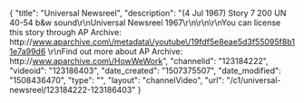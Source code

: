 {
    "title": "Universal Newsreel",
    "description": "(4 Jul 1967) Story 7 200 UN 40-54 b&w sound\r\nUniversal Newsreel 1967\r\n\r\n\r\nYou can license this story through AP Archive: http:\/\/www.aparchive.com\/metadata\/youtube\/19fdf5e8eae5d3f55095f8b11e7a99d6 \r\nFind out more about AP Archive: http:\/\/www.aparchive.com\/HowWeWork",
    "channelid": "123184222",
    "videoid": "123186403",
    "date_created": "1507375507",
    "date_modified": "1508436470",
    "type": "",
    "layout": "channelVideo",
    "url": "\/c1\/universal-newsreel\/123184222-123186403"
}